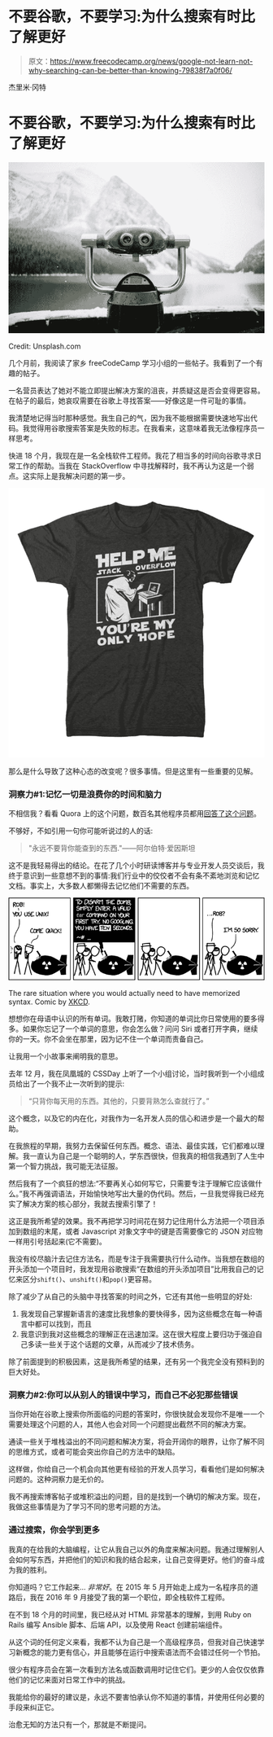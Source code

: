 # 不要谷歌，不要学习:为什么搜索有时比了解更好

> 原文：<https://www.freecodecamp.org/news/google-not-learn-not-why-searching-can-be-better-than-knowing-79838f7a0f06/>

杰里米·冈特

# 不要谷歌，不要学习:为什么搜索有时比了解更好

![CGs97bjG822zWV7-xdbYO45PMLZxsnGfetcI](img/fcd94f1bbf8705edefd1d7e4ea654d94.png)

Credit: Unsplash.com

几个月前，我阅读了家乡 freeCodeCamp 学习小组的一些帖子。我看到了一个有趣的帖子。

一名营员表达了她对不能立即提出解决方案的沮丧，并质疑这是否会变得更容易。在帖子的最后，她哀叹需要在谷歌上寻找答案——好像这是一件可耻的事情。

我清楚地记得当时那种感觉。我生自己的气，因为我不能根据需要快速地写出代码。我觉得用谷歌搜索答案是失败的标志。在我看来，这意味着我无法像程序员一样思考。

快进 18 个月，我现在是一名全栈软件工程师。我花了相当多的时间向谷歌寻求日常工作的帮助。当我在 StackOverflow 中寻找解释时，我不再认为这是一个弱点。这实际上是我解决问题的第一步。

![orloWnDaLoIWFG2fnypNdRFefdpP6CuVoWQO](img/b48d6b48a5dc04e017633347d1e71298.png)

那么是什么导致了这种心态的改变呢？很多事情。但是这里有一些重要的见解。

### 洞察力#1:记忆一切是浪费你的时间和脑力

不相信我？看看 Quora 上的这个问题，数百名其他程序员都用[回答了这个问题](https://www.quora.com/Do-developers-memorize-all-tags-classes-and-functions)。

不够好，不如引用一句你可能听说过的人的话:

> "永远不要背你能查到的东西."——阿尔伯特·爱因斯坦

这不是我轻易得出的结论。在花了几个小时研读博客并与专业开发人员交谈后，我终于意识到一些意想不到的事情:我们行业中的佼佼者不会有条不紊地浏览和记忆文档。事实上，大多数人都懒得去记忆他们不需要的东西。

![HytYd0KxXh7AHXWK1Y9gvzfirzPuXtZsog5e](img/2a4998af0c5ec82bbfe677688f843d98.png)

The rare situation where you would actually need to have memorized syntax. Comic by [XKCD](https://xkcd.com/).

想想你在母语中认识的所有单词。我敢打赌，你知道的单词比你日常使用的要多得多。如果你忘记了一个单词的意思，你会怎么做？问问 Siri 或者打开字典，继续你的一天。你不会坐在那里，因为记不住一个单词而责备自己。

让我用一个小故事来阐明我的意思。

去年 12 月，我在凤凰城的 CSSDay 上听了一个小组讨论，当时我听到一个小组成员给出了一个我不止一次听到的提示:

> “只背你每天用的东西。其他的，只要背熟怎么查就行了。”

这个概念，以及它的内在化，对我作为一名开发人员的信心和进步是一个最大的帮助。

在我旅程的早期，我努力去保留任何东西。概念、语法、最佳实践，它们都难以理解。我一直认为自己是一个聪明的人，学东西很快，但我真的相信我遇到了人生中第一个智力挑战，我可能无法征服。

然后我有了一个疯狂的想法:“不要再关心如何写它，只需要专注于理解它应该做什么。”我不再强调语法，开始愉快地写出大量的伪代码。然后，一旦我觉得我已经充实了解决方案的核心部分，我就去搜索引擎了！

这正是我所希望的效果。我不再把学习时间花在努力记住用什么方法把一个项目添加到数组的末尾，或者 Javascript 对象文字中的键是否需要像它的 JSON 对应物一样用引号括起来(它不需要)。

我没有绞尽脑汁去记住方法名，而是专注于我需要执行什么动作。当我想在数组的开头添加一个项目时，我发现用谷歌搜索“在数组的开头添加项目”比用我自己的记忆来区分`shift()`、`unshift()`和`pop()`更容易。

除了减少了从自己的头脑中寻找答案的时间之外，它还有其他一些明显的好处:

1.  我发现自己掌握新语言的速度比我想象的要快得多，因为这些概念在每一种语言中都可以找到，而且
2.  我意识到我对这些概念的理解正在迅速加深。这在很大程度上要归功于强迫自己多读一些关于这个话题的文章，从而减少了技术债务。

除了前面提到的积极因素，这是我所希望的结果，还有另一个我完全没有预料到的巨大好处。

### 洞察力#2:你可以从别人的错误中学习，而自己不必犯那些错误

当你开始在谷歌上搜索你所面临的问题的答案时，你很快就会发现你不是唯一一个需要处理这个问题的人，其他人也会对同一个问题提出截然不同的解决方案。

通读一些关于堆栈溢出的不同问题和解决方案，将会开阔你的眼界，让你了解不同的思维方式，或者可能会突出你自己的方法中的缺陷。

这样做，你给自己一个机会向其他更有经验的开发人员学习，看看他们是如何解决问题的。这种洞察力是无价的。

我不再搜索博客帖子或堆积溢出的问题，目的是找到一个确切的解决方案。现在，我做这些事情是为了学习不同的思考问题的方法。

### 通过搜索，你会学到更多

我真的在给我的大脑编程，让它从我自己以外的角度来解决问题。我通过理解别人会如何写东西，并把他们的知识和我的结合起来，让自己变得更好。他们的奋斗成为我的胜利。

你知道吗？它工作起来… *非常好*。在 2015 年 5 月开始走上成为一名程序员的道路后，我在 2016 年 9 月接受了我的第一个职位，即全栈软件工程师。

在不到 18 个月的时间里，我已经从对 HTML 非常基本的理解，到用 Ruby on Rails 编写 Ansible 脚本、后端 API，以及使用 React 创建前端组件。

从这个词的任何定义来看，我都不认为自己是一个高级程序员，但我对自己快速学习新概念的能力更有信心，并且能够在运行中搜索语法而不会错过任何一个节拍。

很少有程序员会在第一次看到方法名或函数调用时记住它们。更少的人会仅仅依靠他们的记忆来面对日常工作中的挑战。

我能给你的最好的建议是，永远不要害怕承认你不知道的事情，并使用任何必要的手段来纠正它。

治愈无知的方法只有一个，那就是不断提问。